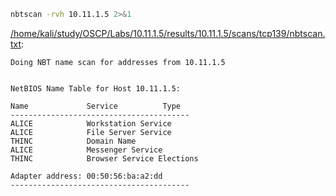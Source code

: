 ```bash
nbtscan -rvh 10.11.1.5 2>&1
```

[/home/kali/study/OSCP/Labs/10.11.1.5/results/10.11.1.5/scans/tcp139/nbtscan.txt](file:///home/kali/study/OSCP/Labs/10.11.1.5/results/10.11.1.5/scans/tcp139/nbtscan.txt):

```
Doing NBT name scan for addresses from 10.11.1.5


NetBIOS Name Table for Host 10.11.1.5:

Name             Service          Type
----------------------------------------
ALICE            Workstation Service
ALICE            File Server Service
THINC            Domain Name
ALICE            Messenger Service
THINC            Browser Service Elections

Adapter address: 00:50:56:ba:a2:dd
----------------------------------------


```
